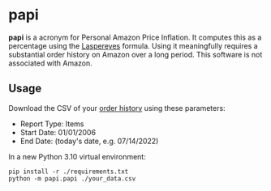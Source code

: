 # papi
**papi** is a acronym for Personal Amazon Price Inflation. It computes this as a percentage using the [Laspereyes](https://en.wikipedia.org/w/index.php?title=List_of_price_index_formulas&oldid=1077502962#Laspeyres) formula. Using it meaningfully requires a substantial order history on Amazon over a long period. This software is not associated with Amazon.

## Usage

Download the CSV of your [order history]((https://www.amazon.com/b2b/reports)) using these parameters:
- Report Type: Items
- Start Date: 01/01/2006
- End Date: (today's date, e.g. 07/14/2022)

In a new Python 3.10 virtual environment:
```shell
pip install -r ./requirements.txt
python -m papi.papi ./your_data.csv
```